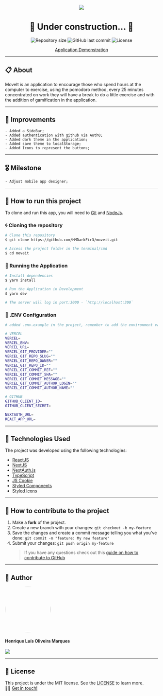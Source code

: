 <p align="center" >
  <img align="center" src="./public/images/logo.png" />
</p>

<h1 align="center">
  🚧 Under construction... 🚧
</h1>

<p align="center" >
  <img alt="Repository size" src="https://img.shields.io/github/repo-size/hmdarkfir3/moveit?style=for-the-badge">
  
  <img alt="GitHub last commit" src="https://img.shields.io/github/last-commit/hmdarkfir3/moveit?style=for-the-badge">
  
  <img alt="License" src="https://img.shields.io/badge/license-MIT-blue.svg?style=for-the-badge" />
</p>

<p align="center" >
  <a href="https://moveit-lime-ten.vercel.app">Application Demonstration</a>
</p>
  
---

## 📋 About

MoveIt is an application to encourage those who spend hours at the computer to exercise, using the pomodoro method, every 25 minutes concentrated on work they will have a break to do a little exercise and with the addition of gamification in the application.

---

## 🎉 Improvements

    - Added a SideBar;
    - Added authentication with github via Auth0;
    - Added dark theme in the application;
    - Added save theme to localStorage;
    - Added Icons to represent the buttons;

---

## 🎖 Milestone

    - Adjust mobile app designer;

---

## 📂 How to run this project

To clone and run this app, you will need to [Git](https://git-scm.com) and [NodeJs](https://nodejs.org/en/).

### 🌀 Cloning the repository

```bash
# Clone this repository
$ git clone https://github.com/HMDarkFir3/moveit.git

# Access the project folder in the terminal/cmd
$ cd moveit
```

### 🎲 Running the Application

```bash
# Install dependencies
$ yarn install

# Run the Application in Development
$ yarn dev

# The server will log in port:3000 - `http://localhost:300`
```

### 📁 .ENV Configuration 

```bash
# added .env.example in the project, remember to add the environment variables as per the example

# VERCEL
VERCEL=
VERCEL_ENV=
VERCEL_URL=
VERCEL_GIT_PROVIDER=""
VERCEL_GIT_REPO_SLUG=""
VERCEL_GIT_REPO_OWNER=""
VERCEL_GIT_REPO_ID=""
VERCEL_GIT_COMMIT_REF=""
VERCEL_GIT_COMMIT_SHA=""
VERCEL_GIT_COMMIT_MESSAGE=""
VERCEL_GIT_COMMIT_AUTHOR_LOGIN=""
VERCEL_GIT_COMMIT_AUTHOR_NAME=""

# GITHUB
GITHUB_CLIENT_ID=
GITHUB_CLIENT_SECRET=

NEXTAUTH_URL=
REACT_APP_URL=
```

---

## 🚀 Technologies Used

The project was developed using the following technologies:

- [ReactJS](https://reactjs.org)
- [NextJS](https://nextjs.org)
- [NextAuth.js](https://next-auth.js.org)
- [TypeScript](https://www.typescriptlang.org)
- [JS Cookie](https://github.com/js-cookie/js-cookie)
- [Styled Components](https://styled-components.com)
- [Styled Icons](https://styled-icons.js.org)

---

## 💪 How to contribute to the project

1. Make a **fork** of the project.
2. Create a new branch with your changes: `git checkout -b my-feature`
3. Save the changes and create a commit message telling you what you've done: `git commit -m "feature: My new feature"`
4. Submit your changes: `git push origin my-feature`
   > If you have any questions check out this [guide on how to contribute to GitHub](https://github.com/firstcontributions/first-contributions)

---

## 🧑 Author

<img style="border-radius: 50%;" src="https://github.com/HMDarkFir3.png" width="150px;" alt=""/>
 <h4>Henrique Luís Oliveira Marques</h4>

<p align="left">
  <a href="https://www.linkedin.com/in/henrique-luís-oliveira-marques-3406361a7/" target="_blank"><img src="https://img.shields.io/badge/LinkedIn-0077B5?style=for-the-badge&logo=linkedin&logoColor=white"></a>
<p>

---

## 📝 License

This project is under the MIT license. See the [LICENSE](./LICENSE) to learn more.
<br>
👋🏽 [Get in touch!](https://www.linkedin.com/in/henrique-luís-oliveira-marques-3406361a7/)

